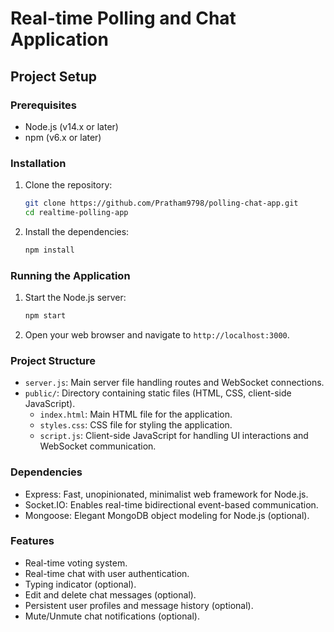 # Real-time Polling and Chat Application

## Project Setup

### Prerequisites

- Node.js (v14.x or later)
- npm (v6.x or later)


### Installation

1. Clone the repository:

    ```bash
    git clone https://github.com/Pratham9798/polling-chat-app.git
    cd realtime-polling-app
    ```

2. Install the dependencies:

    ```bash
    npm install
    ```

### Running the Application

1. Start the Node.js server:

    ```bash
    npm start
    ```

2. Open your web browser and navigate to `http://localhost:3000`.

### Project Structure

- `server.js`: Main server file handling routes and WebSocket connections.
- `public/`: Directory containing static files (HTML, CSS, client-side JavaScript).
  - `index.html`: Main HTML file for the application.
  - `styles.css`: CSS file for styling the application.
  - `script.js`: Client-side JavaScript for handling UI interactions and WebSocket communication.

### Dependencies

- Express: Fast, unopinionated, minimalist web framework for Node.js.
- Socket.IO: Enables real-time bidirectional event-based communication.
- Mongoose: Elegant MongoDB object modeling for Node.js (optional).

### Features

- Real-time voting system.
- Real-time chat with user authentication.
- Typing indicator (optional).
- Edit and delete chat messages (optional).
- Persistent user profiles and message history (optional).
- Mute/Unmute chat notifications (optional).


